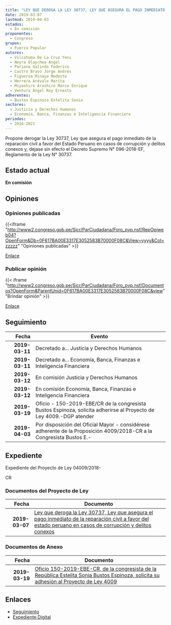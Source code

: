 ```yaml
---
title: "LEY QUE DEROGA LA LEY 30737, LEY QUE ASEGURA EL PAGO INMEDIATO DE LA REPARACIÓN CIVIL A FAVOR DEL ESTADO PERUANO EN CASOS DE CORRUPCIÓN Y DELITOS CONEXOS"
date: 2019-03-07
lastmod: 2019-04-03
estados: 
  - En comisión
proponentes: 
  - Congreso
grupos: 
  - Fuerza Popular
autores: 
  - Vilcatoma De La Cruz Yeni
  - Neyra Olaychea Angel
  - Pariona Galindo Federico
  - Castro Bravo Jorge Andrés
  - Figueroa Minaya Modesto
  - Herrera Arévalo Marita
  - Miyashiro Arashiro Marco Enrique
  - Ventura Ángel Roy Ernesto
adherentes: 
  - Bustos Espinoza Estelita Sonia
sectores: 
  - Justicia y Derechos Humanos
  - Economía, Banca, Finanzas e Inteligencia Financiera
periodos: 
  - 2016-2021
---
```


Propone derogar la Ley 30737, Ley que asegura el pago inmediato de la reparación civil a favor del Estado Peruano en casos de corrupción y delitos conexos y, dejase sin efecto el Decreto Supremo N° 096-2018-EF, Reglamento de la Ley N° 30737.


## Estado actual

**En comisión**

## Opiniones

### Opiniones publicadas

{{<iframe "http://www2.congreso.gob.pe/Sicr/ParCiudadana/Foro_pvp.nsf/RepOpiweb04?OpenForm&Db=0F617BA00E3317E3052583B70000F08C&View=yyyy&Col=zzzzz" "Opiniones publicadas" >}}

[Enlace](http://www2.congreso.gob.pe/Sicr/ParCiudadana/Foro_pvp.nsf/RepOpiweb04?OpenForm&Db=0F617BA00E3317E3052583B70000F08C&View=yyyy&Col=zzzzz)
### Publicar opinión

{{< iframe "http://www2.congreso.gob.pe/Sicr/ParCiudadana/Foro_pvp.nsf/Documentos?OpenForm&ParentUnid=0F617BA00E3317E3052583B70000F08C&view" "Brindar opinión" >}}

[Enlace](http://www2.congreso.gob.pe/Sicr/ParCiudadana/Foro_pvp.nsf/Documentos?OpenForm&ParentUnid=0F617BA00E3317E3052583B70000F08C&view)

## Seguimiento

| Fecha | Evento |
|------:|--------|
| **2019-03-11** | Decretado a... Justicia y Derechos Humanos|
| **2019-03-11** | Decretado a... Economía, Banca, Finanzas e Inteligencia Financiera|
| **2019-03-12** | En comisión Justicia y Derechos Humanos|
| **2019-03-12** | En comisión Economía, Banca, Finanzas e Inteligencia Financiera|
| **2019-03-19** | Oficio - 150-2019-EBE/CR de la congresista Bustos Espinoza, solicita adherirse al Proyecto de Ley 4009.-DGP atender|
| **2019-04-03** | Por disposición del Oficial Mayor - considérese adherente de la Proposición 4009/2018-CR a la Congresista Bustos E.-|


## Expediente

Expediente del Proyecto de Ley 04009/2018-

CR


### Documentos del Proyecto de Ley

| Fecha | Documento |
|------:|--------|
| **2019-03-07** | [Ley que deroga la Ley 30737, Ley que asegura el pago inmediato de la reparación civil a favor del estado peruano en casos de corrupción y delitos conexos](http://www.leyes.congreso.gob.pe/Documentos/2016_2021/Proyectos_de_Ley_y_de_Resoluciones_Legislativas/PL0400920190307..pdf) |

### Documentos de Anexo

| Fecha | Documento |
|------:|--------|
| **2019-03-19** | [Oficio 150-2019-EBE-CR, de la congresista de la República Estelita Sonia Bustos Espinoza, solicita su adhesión al Proyecto de Ley 4009](http://www.leyes.congreso.gob.pe/Documentos/2016_2021/Adhesiones/Proyectos_de_Ley/OFICIO-150-2019-EBE-CR.pdf) |

## Enlaces 

- [Seguimiento](http://www2.congreso.gob.pe/Sicr/TraDocEstProc/CLProLey2016.nsf/f7fff46988ca05b1052578e100829cc7/038056de6432fc80052583b6007efeb0?OpenDocument)
- [Expediente Digital](http://www2.congreso.gob.pe/Sicr/TraDocEstProc/CLProLey2016.nsf/f7fff46988ca05b1052578e100829cc7/038056de6432fc80052583b6007efeb0?OpenDocument&Click=05257FB7005EB655.eb71d0cf91d8294e05256cdf006b5706/$Body/0.1C6C)
